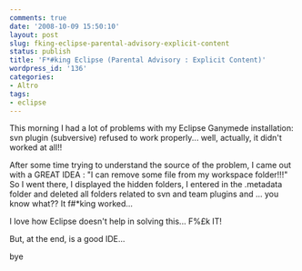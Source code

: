```yaml
---
comments: true
date: '2008-10-09 15:50:10'
layout: post
slug: fking-eclipse-parental-advisory-explicit-content
status: publish
title: 'F*#king Eclipse (Parental Advisory : Explicit Content)'
wordpress_id: '136'
categories:
- Altro
tags:
- eclipse
---
```


This morning I had a lot of problems with my Eclipse Ganymede installation: svn plugin (subversive) refused to work properly... well, actually, it didn't worked at all!!

After some time trying to understand the source of the problem, I came out with a GREAT IDEA : "I can remove some file from my workspace folder!!!" So I went there, I displayed the hidden folders, I entered in the .metadata folder and deleted all folders related to svn and team plugins and ... you know what?? It f#*king worked...

I love how Eclipse doesn't help in solving this... F%£k IT!

But, at the end, is a good IDE...

bye
